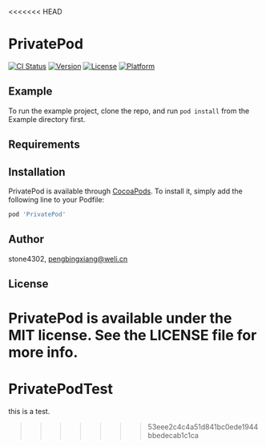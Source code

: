 <<<<<<< HEAD
# PrivatePod

[![CI Status](https://img.shields.io/travis/stone4302/PrivatePod.svg?style=flat)](https://travis-ci.org/stone4302/PrivatePod)
[![Version](https://img.shields.io/cocoapods/v/PrivatePod.svg?style=flat)](https://cocoapods.org/pods/PrivatePod)
[![License](https://img.shields.io/cocoapods/l/PrivatePod.svg?style=flat)](https://cocoapods.org/pods/PrivatePod)
[![Platform](https://img.shields.io/cocoapods/p/PrivatePod.svg?style=flat)](https://cocoapods.org/pods/PrivatePod)

## Example

To run the example project, clone the repo, and run `pod install` from the Example directory first.

## Requirements

## Installation

PrivatePod is available through [CocoaPods](https://cocoapods.org). To install
it, simply add the following line to your Podfile:

```ruby
pod 'PrivatePod'
```

## Author

stone4302, pengbingxiang@weli.cn

## License

PrivatePod is available under the MIT license. See the LICENSE file for more info.
=======
# PrivatePodTest
this is a test.
>>>>>>> 53eee2c4c4a51d841bc0ede1944bbedecab1c1ca
